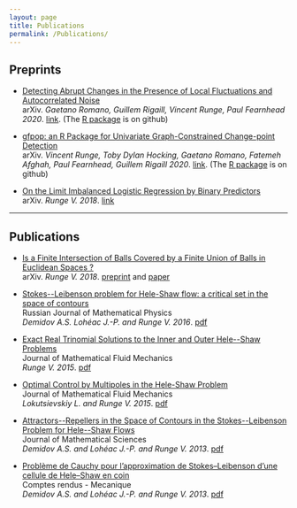 ```yaml
---
layout: page
title: Publications
permalink: /Publications/
---
```



## Preprints 

* <u>Detecting Abrupt Changes in the Presence of Local Fluctuations and Autocorrelated Noise</u>  
arXiv. *Gaetano Romano, Guillem Rigaill, Vincent Runge, Paul Fearnhead 2020*. [link](https://arxiv.org/abs/2005.01379). (The [R package](https://github.com/gtromano/DeCAFS) is on github)

* <u>gfpop: an R Package for Univariate Graph-Constrained Change-point Detection</u>  
arXiv. *Vincent Runge, Toby Dylan Hocking, Gaetano Romano, Fatemeh Afghah, Paul Fearnhead, Guillem Rigaill 2020*. [link](https://arxiv.org/abs/2002.03646). (The [R package](https://github.com/vrunge/gfpop) is on github)

* <u>On the Limit Imbalanced Logistic Regression by Binary Predictors</u>  
arXiv. *Runge V. 2018*. [link](https://arxiv.org/abs/1703.08995)

---


## Publications

* <u>Is a Finite Intersection of Balls Covered by a Finite Union of Balls in Euclidean Spaces ?</u>  
arXiv. *Runge V. 2018*. [preprint](https://arxiv.org/abs/1804.06699) and [paper](https://link.springer.com/article/10.1007/s10957-020-01762-2)

* <u>Stokes--Leibenson problem for Hele-Shaw flow: a critical set in the space of contours</u>  
Russian Journal of Mathematical Physics  
*Demidov A.S. Lohéac J.-P. and Runge V. 2016*. 
[pdf](./Publications/5.pdf) 

* <u>Exact Real Trinomial Solutions to the Inner and Outer Hele--Shaw Problems</u>  
Journal of Mathematical Fluid Mechanics  
*Runge V. 2015*.
[pdf](./Publications/4.pdf) 

* <u>Optimal Control by Multipoles in the Hele-Shaw Problem</u>  
Journal of Mathematical Fluid Mechanics  
*Lokutsievskiy L. and Runge V. 2015*.
[pdf](./Publications/3.pdf) 

* <u>Attractors--Repellers in the Space of Contours in the Stokes--Leibenson Problem for Hele--Shaw Flows</u>  
Journal of Mathematical Sciences  
*Demidov A.S. and Lohéac J.-P. and Runge V. 2013*.
[pdf](./Publications/2.pdf) 

* <u>Problème de Cauchy pour lʼapproximation de Stokes–Leibenson dʼune cellule de Hele–Shaw en coin</u>  
Comptes rendus - Mecanique  
*Demidov A.S. and Lohéac J.-P. and Runge V. 2013*.
[pdf](./Publications/1.pdf) 


